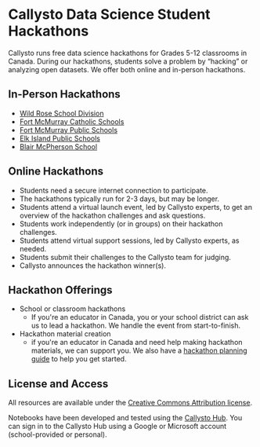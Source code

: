 # Callysto Data Science Student Hackathons

Callysto runs free data science hackathons for Grades 5-12 classrooms in Canada. During our hackathons, students solve a problem by “hacking” or analyzing open datasets. We offer both online and in-person hackathons.

## In-Person Hackathons

* [Wild Rose School Division](wrsd)
* [Fort McMurray Catholic Schools](fmc)
* [Fort McMurray Public Schools](fmp)
* [Elk Island Public Schools](eips)
* [Blair McPherson School](bm)

## Online Hackathons

* Students need a secure internet connection to participate.
* The hackathons typically run for 2-3 days, but may be longer.
* Students attend a virtual launch event, led by Callysto experts, to get an overview of the hackathon challenges and ask questions.
* Students work independently (or in groups) on their hackathon challenges.
* Students attend virtual support sessions, led by Callysto experts, as needed.
* Students submit their challenges to the Callysto team for judging.
* Callysto announces the hackathon winner(s).

## Hackathon Offerings

* School or classroom hackathons
  * If you're an educator in Canada, you or your school district can ask us to lead a hackathon. We handle the event from start-to-finish.
* Hackathon material creation
  * if you're an educator in Canada and need help making hackathon materials, we can support you. We also have a [hackathon planning guide](https://bit.ly/34yU5un) to help you get started.

## License and Access

All resources are available under the [Creative Commons Attribution license](https://github.com/callysto/curriculum-notebooks/blob/master/LICENSE.md).

Notebooks have been developed and tested using the [Callysto Hub](https://hub.callysto.ca/). You can sign in to the Callysto Hub using a Google or Microsoft account (school-provided or personal).
